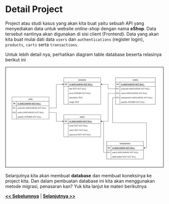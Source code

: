 # Detail Project

Project atau studi kasus yang akan kita buat yaitu sebuah API yang menyediakan data untuk website *online-shop* dengan nama **eShop**. Data tersebut nantinya akan digunakan di sisi client (Frontend). Data yang akan kita buat mulai dati data `users` dan `authentications` (register login), `products`, `carts` serta `transactions`.

Untuk lebih detail nya, perhatikan diagram table database beserta relasinya berikut ini

![relasi](images/eShop.drawio.png)

Selanjutnya kita akan membuat **database** dan membuat koneksinya ke project kita. Dan dalam pembuatan database ini kita akan menggunakan metode migrasi, penasaran kan? Yuk kita lanjut ke materi berikutnya

**[<< Sebelumnya](m3-rest-hapi.md)** | **[Selanjutnya >>](m5-database.md)**